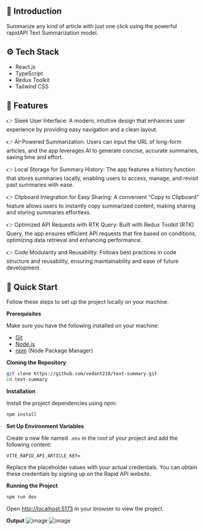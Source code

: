 ## <a name="introduction">🤖 Introduction</a>

Summarize any kind of article with just one click using the powerful rapidAPI Text Summarization model.

## <a name="tech-stack">⚙️ Tech Stack</a>

- React.js
- TypeScript
- Redux Toolkit
- Tailwind CSS

## <a name="features">🔋 Features</a>

👉 Sleek User Interface: A modern, intuitive design that enhances user experience by providing easy navigation and a clean layout.

👉 AI-Powered Summarization: Users can input the URL of long-form articles, and the app leverages AI to generate concise, accurate summaries, saving time and effort.

👉 Local Storage for Summary History: The app features a history function that stores summaries locally, enabling users to access, manage, and revisit past summaries with ease.

👉 Clipboard Integration for Easy Sharing: A convenient “Copy to Clipboard” feature allows users to instantly copy summarized content, making sharing and storing summaries effortless.

👉 Optimized API Requests with RTK Query: Built with Redux Toolkit (RTK) Query, the app ensures efficient API requests that fire based on conditions, optimizing data retrieval and enhancing performance.

👉 Code Modularity and Reusability: Follows best practices in code structure and reusability, ensuring maintainability and ease of future development.

## <a name="quick-start">🤸 Quick Start</a>

Follow these steps to set up the project locally on your machine.

**Prerequisites**

Make sure you have the following installed on your machine:

- [Git](https://git-scm.com/)
- [Node.js](https://nodejs.org/en)
- [npm](https://www.npmjs.com/) (Node Package Manager)

**Cloning the Repository**

```bash
git clone https://github.com/vedant218/text-summary.git
cd text-summary
```

**Installation**

Install the project dependencies using npm:

```bash
npm install
```

**Set Up Environment Variables**

Create a new file named `.env` in the root of your project and add the following content:

```env
VITE_RAPID_API_ARTICLE_KEY=
```

Replace the placeholder values with your actual credentials. You can obtain these credentials by signing up on the Rapid API website.

**Running the Project**

```bash
npm run dev
```

Open [http://localhost:5173](http://localhost:5173) in your browser to view the project.

**Output**
![image](https://github.com/user-attachments/assets/f1dcf652-c13f-4182-a789-6f655fe12afb)
![image](https://github.com/user-attachments/assets/85403923-090d-4726-a5fb-af50a8135e11)


